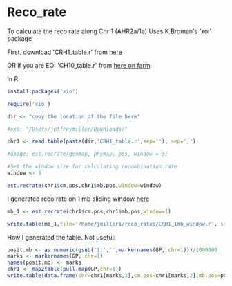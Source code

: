 # Reco_rate

To calculate the reco rate along Chr 1 (AHR2a/1a)
Uses K.Broman's 'xoi' package

First, download 'CRH1_table.r' from [here](https://github.com/jthmiller/Reco_rate/blob/master/CRH1_table.r)

OR if you are EO: 'CH10_table.r' from [here on farm](http://farm.cse.ucdavis.edu/~jmiller1/CRH10_table.r)


In R:

```R
install.packages('xio')

require('xio')

dir <- "copy the location of the file here"

#exe: "/Users/jeffreymiller/Downloads/"

chr1 <- read.table(paste(dir,'CRH1_table.r',sep=''), sep=',')

#usage: est.recrate(genmap, phymap, pos, window = 5)

#Set the window size for calculating recombination rate
window <- 5

est.recrate(chr1$cm.pos,chr1$mb.pos,window=window)
```

I generated reco rate on 1 mb sliding window [here](https://github.com/jthmiller/Reco_rate/blob/master/CRH1_1mb_window.r)
```R
mb_1 <- est.recrate(chr1$cm.pos,chr1$mb.pos,window=1)

write.table(mb_1,file='/home/jmiller1/reco_rates/CRH1_1mb_window.r', sep=',')
```


How I generated the table. Not useful:
```R
posit.mb <- as.numeric(gsub('1:','',markernames(GP, chr=1)))/1000000
marks <- markernames(GP, chr=1)
names(posit.mb) <- marks
chr1 <- map2table(pull.map(GP,chr=1))
write.table(data.frame(chr=chr1[marks,1],cm.pos=chr1[marks,2],mb.pos=posit.mb[marks]),file='/home/jmiller1/reco_rates/CRH1_table.r', sep=',')
```

